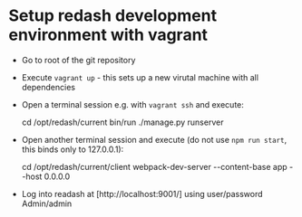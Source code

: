 Setup redash development environment with vagrant
=================================================

* Go to root of the git repository
* Execute `vagrant up` - this sets up a new virutal machine with all dependencies
* Open a terminal session e.g. with `vagrant ssh` and execute:

    cd /opt/redash/current
    bin/run ./manage.py runserver

* Open another terminal session and execute (do not use `npm run start`, this binds only to 127.0.0.1):

    cd /opt/redash/current/client
    webpack-dev-server --content-base app --host 0.0.0.0

* Log into readash at [http://localhost:9001/] using user/password Admin/admin
